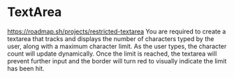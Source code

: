 # TextArea
https://roadmap.sh/projects/restricted-textarea
You are required to create a textarea that tracks and displays the number of characters typed by the user, along with a maximum character limit. As the user types, the character count will update dynamically. Once the limit is reached, the textarea will prevent further input and the border will turn red to visually indicate the limit has been hit.
